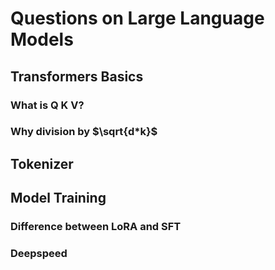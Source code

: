 # Questions on Large Language Models

## Transformers Basics
### What is Q K V?
### Why division by $\sqrt{d*k}$

## Tokenizer

## Model Training
### Difference between LoRA and SFT

### Deepspeed